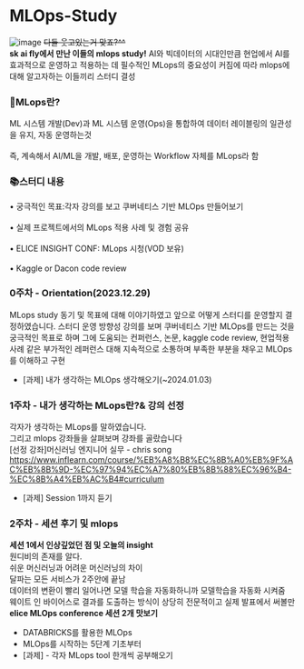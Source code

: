

# MLOps-Study
![image](https://github.com/SK-AI-FLY-MLOps-Study/MLOps-Study/assets/108683454/2cf27f2c-cd2a-4728-8ccb-1e8da69a6cf0)
~~다들 웃고있는거 맞죠?^^~~
<br/>
**sk ai fly에서 만난 이들의 mlops study!**
AI와 빅데이터의 시대인만큼 현업에서 AI를 효과적으로 운영하고 적용하는 데 필수적인 MLops의 중요성이 커짐에 따라 mlops에 대해 알고자하는 이들끼리 스터디 결성

### 🚀MLops란?

ML 시스템 개발(Dev)과 ML 시스템 운영(Ops)을 통합하여 데이터 레이블링의 일관성을 유지, 자동 운영하는것<br/>  
즉, 계속해서 AI/ML을 개발, 배포, 운영하는 Workflow 자체를 MLops라 함


### 📚스터디 내용

• 궁극적인 목표:각자 강의를 보고 쿠버네티스 기반 MLOps 만들어보기<br/>  
• 실제 프로젝트에서의 MLops 적용 사례 및 경험 공유<br/>  
• ELICE INSIGHT CONF: MLops 시청(VOD 보유)<br/>  
• Kaggle or Dacon code review<br/>  


### 0주차 - Orientation(2023.12.29)

MLops study 동기 및 목표에 대해 이야기하였고
앞으로 어떻게 스터디를 운영할지 결정하였습니다.
스터디 운영 방향성 
강의를 보며 쿠버네티스 기반 MLOps를 만드는 것을 궁극적인 목표로 하며
그에 도움되는 컨퍼런스, 논문, kaggle code review, 현업적용 사례 같은 부가적인 레퍼런스 대해 지속적으로 소통하며 
부족한 부분을 채우고 MLOps를 이해하고 구현
- [과제] 내가 생각하는 MLOps 생각해오기(~2024.01.03) 

### 1주차 - 내가 생각하는 MLops란?& 강의 선정
각자가 생각하는 MLops를 말하였습니다.<br/>
그리고 mlops 강좌들을 살펴보며 강좌를 골랐습니다<br/>
[선정 강좌]머신러닝 엔지니어 실무 - chris song<br/>
https://www.inflearn.com/course/%EB%A8%B8%EC%8B%A0%EB%9F%AC%EB%8B%9D-%EC%97%94%EC%A7%80%EB%8B%88%EC%96%B4-%EC%8B%A4%EB%AC%B4#curriculum<br/>
- [과제] Session 1까지 듣기<br/>

### 2주차 - 세션 후기 및 mlops
**세션 1에서 인상깊었던 점 및 오늘의 insight**
<br/>
원디비의 존재를 알다. <br/>
쉬운 머신러닝과 어려운 머신러닝의 차이<br/>
달파는 모든 서비스가 2주안에 끝남<br/>
데이터의 변환이 빨리 일어나면 모델 학습을 자동화하니까 모델학습을 자동화 시켜줌<br/>
웨이트 인 바이어스로 결과를 도출하는 방식이 상당히 전문적이고 실제 발표에서 써볼만<br/>
**elice MLOps conference 세션 2개 맛보기**
  - DATABRICKS를 활용한 MLOps
  - MLOps를 시작하는 5단계 기초부터
- [과제] - 각자 MLops tool 한개씩 공부해오기<br/><br/>
